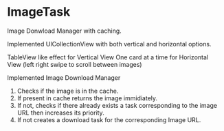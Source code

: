 # ImageTask
Image Donwload Manager with caching.

Implemented UICollectionView with both vertical and horizontal options.

TableView like effect for Vertical View
One card at a time for Horizontal View (left right swipe to scroll between images)

Implemented Image Download Manager
1. Checks if the image is in the cache.
2. If present in cache returns the image immidiately. 
3. If not, checks if there already exists a task corresponding to the image URL then increases its priority.
4. If not creates a download task for the corresponding Image URL.
